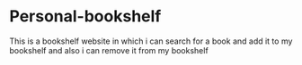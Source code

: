 # Personal-bookshelf
This is a bookshelf website in which i can search for a book and add it to my bookshelf and also i can remove it from my bookshelf
